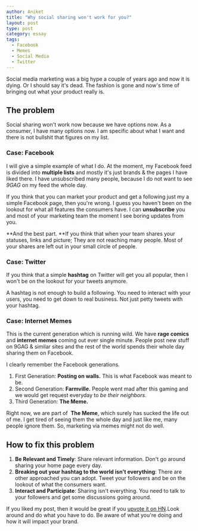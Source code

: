 ```yaml
---
author: Aniket
title: "Why social sharing won't work for you?"
layout: post
type: post
category: essay
tags:
  - Facebook
  - Memes
  - Social Media
  - Twitter
---
```


Social media marketing was a big hype a couple of years ago and now it is dying. Or I should say it's dead. The fashion is gone and now's time of bringing out what your product really is.

## The problem

Social sharing won't work now because we have options now.
As a consumer, I have many options now. I am specific about what I want and there is not bullshit that figures on my list.

### Case: Facebook

I will give a simple example of what I do. At the moment, my Facebook feed is divided into **multiple lists** and mostly it's just brands & the pages I have liked there. I have unsubscribed many people, because I do not want to see *9GAG* on my feed the whole day.

If you think that you can market your product and get a following just my a simple Facebook page, then you're wrong. I guess you haven't been on the lookout for what all features the consumers have. I can **unsubscribe** you and most of your marketing team the moment I see boring updates from you.

**And the best part. **If you think that when your team shares your statuses, links and picture; They are not reaching many people. Most of your shares are left out in your small circle of people.

### Case: Twitter

If you think that a simple **hashtag** on Twitter will get you all popular, then I won't be on the lookout for your tweets anymore.

A hashtag is not enough to build a following. You need to interact with your users, you need to get down to real business. Not just petty tweets with your hashtag.

### Case: Internet Memes

This is the current generation which is running wild. We have **rage comics** and **internet memes** coming out ever single minute. People post new stuff on 9GAG & similar sites and the rest of the world spends their whole day sharing them on Facebook.

I clearly remember the Facebook generations.

1. First Generation: **Posting on walls.** This is what Facebook was meant to be.
2. Second Generation: **Farmville.** People went mad after this gaming and we would get request everyday to *be their neighbors*.
3. Third Generation: **The Meme.**

Right now, we are part of  **The Meme**, which surely has sucked the life out of me. I get tired of seeing them the whole day and just like me, many people ignore them. So, marketing via memes might not do well.

## How to fix this problem

1.  **Be Relevant and Timely**: Share relevant information. Don't go around sharing your home page every day.
2.  **Breaking out your hashtag to the world isn't everything**: There are other approached you can adopt. Tweet your followers and be on the lookout of what the consumers want.
3.  **Interact and Participate**: Sharing isn't everything. You need to talk to your followers and get some discussions going around.

If you liked my post, then it would be great if you [upvote it on HN][1].Look around and do what you have to do. Be aware of what you're doing and how it will impact your brand.

 [1]: http://news.ycombinator.com/item?id=4041974